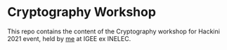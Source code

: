# Cryptography Workshop

This repo contains the content of the Cryptography workshop for Hackini 2021 event, held by [me](https://github.com/m0kr4n3) at IGEE ex INELEC.